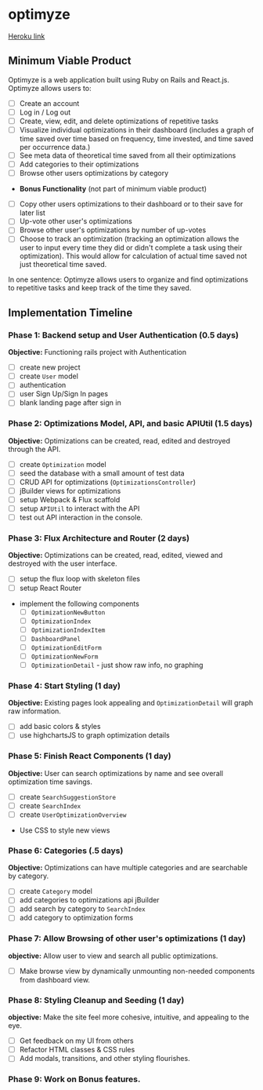 # optimyze

[Heroku link][heroku]

[heroku]: optimyze.herokuapp.com

## Minimum Viable Product

Optimyze is a web application built using Ruby on Rails and React.js. Optimyze allows users to:

- [ ] Create an account
- [ ] Log in / Log out
- [ ] Create, view, edit, and delete optimizations of repetitive tasks
- [ ] Visualize individual optimizations in their dashboard (includes a graph of time saved over time based on frequency, time invested, and time saved per occurrence data.)
- [ ] See meta data of theoretical time saved from all their optimizations
- [ ] Add categories to their optimizations
- [ ] Browse other users optimizations by category

- **Bonus Functionality** (not part of minimum viable product)
- [ ] Copy other users optimizations to their dashboard or to their save for later list
- [ ] Up-vote other user's optimizations
- [ ] Browse other user's optimizations by number of up-votes
- [ ] Choose to track an optimization (tracking an optimization allows the user to input every time they did or didn't complete a task using their optimization). This would allow for calculation of actual time saved not just theoretical time saved.

In one sentence: Optimyze allows users to organize and find optimizations to repetitive tasks and keep track of the time they saved.

[views]: ./docs/views.md
[components]: ./docs/components.md
[stores]: ./docs/stores.md
[api-endpoints]: ./docs/api-endpoints.md
[schema]: ./docs/schema.md

## Implementation Timeline

### Phase 1: Backend setup and User Authentication (0.5 days)

**Objective:** Functioning rails project with Authentication

- [ ] create new project
- [ ] create `User` model
- [ ] authentication
- [ ] user Sign Up/Sign In pages
- [ ] blank landing page after sign in

### Phase 2: Optimizations Model, API, and basic APIUtil (1.5 days)

**Objective:** Optimizations can be created, read, edited and destroyed through
the API.

- [ ] create `Optimization` model
- [ ] seed the database with a small amount of test data
- [ ] CRUD API for optimizations (`OptimizationsController`)
- [ ] jBuilder views for optimizations
- [ ] setup Webpack & Flux scaffold
- [ ] setup `APIUtil` to interact with the API
- [ ] test out API interaction in the console.

### Phase 3: Flux Architecture and Router (2 days)

**Objective:** Optimizations can be created, read, edited, viewed and destroyed with the
user interface.

- [ ] setup the flux loop with skeleton files
- [ ] setup React Router
- implement the following components
  - [ ] `OptimizationNewButton`
  - [ ] `OptimizationIndex`
  - [ ] `OptimizationIndexItem`
  - [ ] `DashboardPanel`
  - [ ] `OptimizationEditForm`
  - [ ] `OptimizationNewForm`
  - [ ] `OptimizationDetail` - just show raw info, no graphing

### Phase 4: Start Styling (1 day)

**Objective:** Existing pages look appealing and `OptimizationDetail` will graph raw information.

- [ ] add basic colors & styles
- [ ] use highchartsJS to graph optimization details

### Phase 5: Finish React Components (1 day)

**Objective:** User can search optimizations by name and see overall optimization time savings.

- [ ] create `SearchSuggestionStore`
- [ ] create `SearchIndex`
- [ ] create `UserOptimizationOverview`
- Use CSS to style new views

### Phase 6: Categories (.5 days)

**Objective:** Optimizations can have multiple categories and are searchable by category.

- [ ] create `Category` model
- [ ] add categories to optimizations api jBuilder
- [ ] add search by category to `SearchIndex`
- [ ] add category to optimization forms

### Phase 7: Allow Browsing of other user's optimizations (1 day)

**objective:** Allow user to view and search all public optimizations.

- [ ] Make browse view by dynamically unmounting non-needed components from dashboard view.  

### Phase 8: Styling Cleanup and Seeding (1 day)

**objective:** Make the site feel more cohesive, intuitive, and appealing to the eye.

- [ ] Get feedback on my UI from others
- [ ] Refactor HTML classes & CSS rules
- [ ] Add modals, transitions, and other styling flourishes.

### Phase 9: Work on Bonus features.
